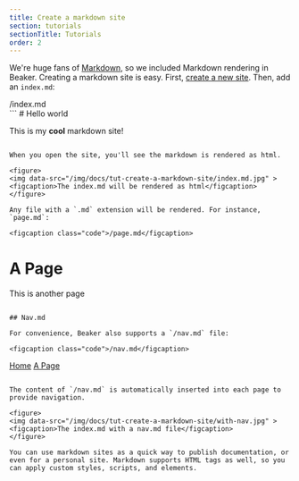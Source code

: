 ```yaml
---
title: Create a markdown site
section: tutorials
sectionTitle: Tutorials
order: 2
---
```


We're huge fans of [Markdown](https://daringfireball.net/projects/markdown/syntax), so we included Markdown rendering in Beaker. Creating a markdown site is easy. First, [create a new site](/docs/using-beaker/create-a-site.html). Then, add an `index.md`:

<figcaption class="code">/index.md</figcaption>
```
# Hello world

This is my **cool** markdown site!
```

When you open the site, you'll see the markdown is rendered as html.

<figure>
<img data-src="/img/docs/tut-create-a-markdown-site/index.md.jpg" >
<figcaption>The index.md will be rendered as html</figcaption>
</figure>

Any file with a `.md` extension will be rendered. For instance, `page.md`:

<figcaption class="code">/page.md</figcaption>
```
# A Page

This is another page
```

## Nav.md

For convenience, Beaker also supports a `/nav.md` file:

<figcaption class="code">/nav.md</figcaption>
```
[Home](/)
[A Page](/page.md)
```

The content of `/nav.md` is automatically inserted into each page to provide navigation.

<figure>
<img data-src="/img/docs/tut-create-a-markdown-site/with-nav.jpg" >
<figcaption>The index.md with a nav.md file</figcaption>
</figure>

You can use markdown sites as a quick way to publish documentation, or even for a personal site. Markdown supports HTML tags as well, so you can apply custom styles, scripts, and elements.